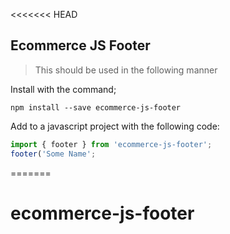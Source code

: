 <<<<<<< HEAD
## Ecommerce JS Footer

>This should be used in the following manner

Install with the command;

````
npm install --save ecommerce-js-footer
````

Add to a javascript project with the following code:
````javascript
import { footer } from 'ecommerce-js-footer';
footer('Some Name';
````
=======
# ecommerce-js-footer

